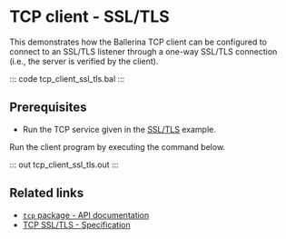 # TCP client - SSL/TLS 

This demonstrates how the Ballerina TCP client can be configured to connect to an SSL/TLS listener through a one-way SSL/TLS connection (i.e., the server is verified by the client). 

::: code tcp_client_ssl_tls.bal :::

## Prerequisites
- Run the TCP service given in the [SSL/TLS](/learn/by-example/tcp-service-ssl-tls/) example.

Run the client program by executing the command below.

::: out tcp_client_ssl_tls.out :::

## Related links
- [`tcp` package - API documentation](https://lib.ballerina.io/ballerina/tcp/latest)
- [TCP SSL/TLS - Specification](/spec/tcp/#512-configuring-tls-in-client-side)

